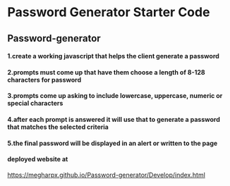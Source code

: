 # Password Generator Starter Code
## Password-generator
#### 1.create a working javascript that helps the client generate a password
#### 2.prompts must come up that have them choose a length of 8-128 characters for password
#### 3.prompts come up asking to include lowercase, uppercase, numeric or special characters
#### 4.after each prompt is answered it will use that to generate a password that matches the selected criteria
#### 5.the final password will be displayed in an alert or written to the page


#### deployed website at
https://megharpx.github.io/Password-generator/Develop/index.html
